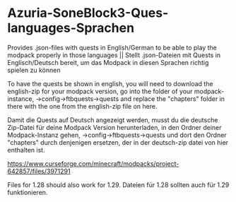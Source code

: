 # Azuria-SoneBlock3-Ques-languages-Sprachen
Provides .json-files with quests in English/German to be able to play the modpack properly in those languages || Stellt .json-Dateien mit Quests in Englisch/Deutsch bereit, um das Modpack in diesen Sprachen richtig spielen zu können

To have the quests be shown in english, you will need to download the english-zip for your modpack version, go into the folder of your modpack-instance, ->config->ftbquests->quests and replace the "chapters" folder in there with the one from the english-zip file on here. 

Damit die Quests auf Deutsch angezeigt werden, musst du die deutsche Zip-Datei für deine Modpack Version herunterladen, in den Ordner deiner Modpack-Instanz gehen, ->config->ftbquests->quests und dort den Ordner "chapters" durch denjenigen ersetzen, der in der deutsch-zip datei von hier enthalten ist.

https://www.curseforge.com/minecraft/modpacks/project-642857/files/3971291

Files for 1.28 should also work for 1.29.
Dateien für 1.28 sollten auch für 1.29 funktionieren.
